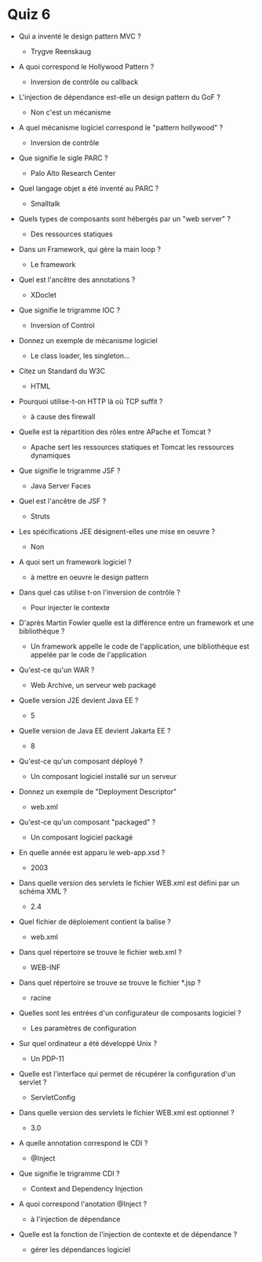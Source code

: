 # Quiz 6

- Qui a inventé le design pattern MVC ?
    - Trygve Reenskaug
- A quoi correspond le Hollywood Pattern ?
    - Inversion de contrôle ou callback
- L'injection de dépendance est-elle un design pattern du GoF ?
    - Non c'est un mécanisme
- A quel mécanisme logiciel correspond le "pattern hollywood" ?
    - Inversion de contrôle
- Que signifie le sigle PARC ?
    - Palo Alto Research Center
- Quel langage objet a été inventé au PARC ?
    - Smalltalk

- Quels types de composants sont hébergés par un "web server" ?
    - Des ressources statiques
- Dans un Framework, qui gère la main loop ?
    - Le framework
- Quel est l'ancêtre des annotations ?
    - XDoclet
- Que signifie le trigramme IOC ?
    - Inversion of Control
- Donnez un exemple de mécanisme logiciel
    - Le class loader, les singleton...
- Citez un Standard du W3C
    - HTML
- Pourquoi utilise-t-on HTTP là où TCP suffit ?
    - à cause des firewall

- Quelle est la répartition des rôles entre APache et Tomcat ?
    - Apache sert les ressources statiques et Tomcat les ressources dynamiques
- Que signifie le trigramme JSF ?
    - Java Server Faces
- Quel est l'ancêtre de JSF ?
    - Struts
- Les spécifications JEE désignent-elles une mise en oeuvre ?
    - Non
- A quoi sert un framework logiciel ?
    - à mettre en oeuvre le design pattern
- Dans quel cas utilise t-on l'inversion de contrôle ?
    - Pour injecter le contexte
- D'après Martin Fowler quelle est la différence entre un framework et une bibliothèque ?
    - Un framework appelle le code de l'application, une bibliothèque est appelée par le code de l'application

- Qu'est-ce qu'un WAR ?
    - Web Archive, un serveur web packagé
- Quelle version J2E devient Java EE ?
    - 5
- Quelle version de Java EE devient Jakarta EE ?
    - 8
- Qu'est-ce qu'un composant déployé ?
    - Un composant logiciel installé sur un serveur
- Donnez un exemple de "Deployment Descriptor"
    - web.xml
- Qu'est-ce qu'un composant "packaged" ?
    - Un composant logiciel packagé

- En quelle année est apparu le web-app.xsd ?
    - 2003
- Dans quelle version des servlets le fichier WEB.xml est défini par un schéma XML ?
    - 2.4
- Quel fichier de déploiement contient la balise <web-app> ?
    - web.xml

- Dans quel répertoire se trouve le fichier web.xml ?
    - WEB-INF
- Dans quel répertoire se trouve se trouve le fichier *.jsp ?
    - racine
- Quelles sont les entrées d'un configurateur de composants logiciel ?
    - Les paramètres de configuration

- Sur quel ordinateur a été développé Unix ?
    - Un PDP-11
- Quelle est l'interface qui permet de récupérer la configuration d'un servlet ?
    - ServletConfig
- Dans quelle version des servlets le fichier WEB.xml est optionnel ?
    - 3.0

- A quelle annotation correspond le CDI ?
    - @Inject
- Que signifie le trigramme CDI ?
    - Context and Dependency Injection
- A quoi correspond l'anotation @Inject ?
    - à l'injection de dépendance
- Quelle est la fonction de l'injection de contexte et de dépendance ?
    - gérer les dépendances logiciel